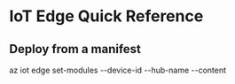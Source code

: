 # IoT Edge Quick Reference

## Deploy from a manifest
az iot edge set-modules --device-id <device id> --hub-name <Iot Hub Name> --content <filename>
